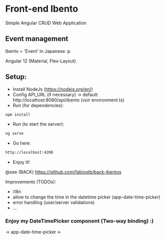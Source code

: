 # Front-end Ibento
Simple Angular CRUD Web Application

## Event management
Ibento = 'Event' in Japanese :p

Angular 12 (Material, Flex-Layout) 

## Setup:
- Install NodeJs (https://nodejs.org/en/)
- Config API_URL (if necessary) -> default: http://localhost:8080/api/ibento (voir environment.ts)  
- Run (for dependencies):
```sh
npm install
``` 
- Run (to start the server):
```sh
ng serve
``` 
- Go here:
```sh
http://localhost:4200
```
- Enjoy It!

@see (BACK) https://github.com/fabiostb/back-ibentos

Improvements (TODOs):
- i18n
- allow to change the time in the datetime picker (app-date-time-picker)
- error handling (user/server validations)
- ...

### Enjoy my DateTimePicker component (Two-way binding) :)
-> app-date-time-picker <-
